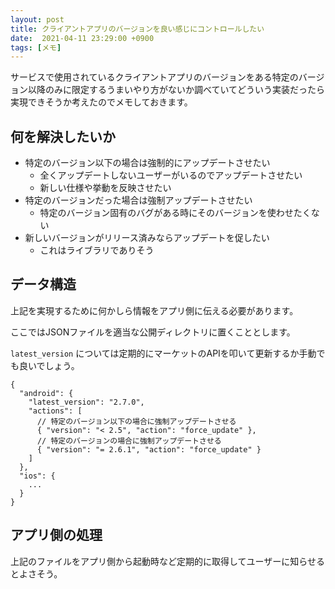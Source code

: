 ```yaml
---
layout: post
title: クライアントアプリのバージョンを良い感じにコントロールしたい
date:  2021-04-11 23:29:00 +0900
tags: [メモ]
---
```


サービスで使用されているクライアントアプリのバージョンをある特定のバージョン以降のみに限定するうまいやり方がないか調べていてどういう実装だったら実現できそうか考えたのでメモしておきます。

## 何を解決したいか

- 特定のバージョン以下の場合は強制的にアップデートさせたい
  - 全くアップデートしないユーザーがいるのでアップデートさせたい
  - 新しい仕様や挙動を反映させたい
- 特定のバージョンだった場合は強制アップデートさせたい
  - 特定のバージョン固有のバグがある時にそのバージョンを使わせたくない
- 新しいバージョンがリリース済みならアップデートを促したい
  - これはライブラリでありそう

## データ構造

上記を実現するために何かしら情報をアプリ側に伝える必要があります。

ここではJSONファイルを適当な公開ディレクトリに置くこととします。

`latest_version` については定期的にマーケットのAPIを叩いて更新するか手動でも良いでしょう。

```
{
  "android": {
    "latest_version": "2.7.0",
    "actions": [
      // 特定のバージョン以下の場合に強制アップデートさせる
      { "version": "< 2.5", "action": "force_update" },
      // 特定のバージョンの場合に強制アップデートさせる
      { "version": "= 2.6.1", "action": "force_update" }
    ]
  },
  "ios": {
    ...
  }
}
```

## アプリ側の処理

上記のファイルをアプリ側から起動時など定期的に取得してユーザーに知らせるとよさそう。